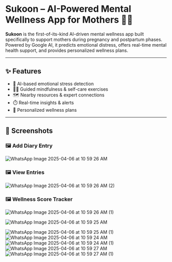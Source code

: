 # Sukoon – AI-Powered Mental Wellness App for Mothers 🤱💚

**Sukoon** is the first-of-its-kind AI-driven mental wellness app built specifically to support mothers during pregnancy and postpartum phases. Powered by Google AI, it predicts emotional distress, offers real-time mental health support, and provides personalized wellness plans.

---

## ✨ Features

- 🤖 AI-based emotional stress detection  
- 🧘‍♀️ Guided mindfulness & self-care exercises  
- 🗺️ Nearby resources & expert connections  
- ⏱️ Real-time insights & alerts  
- 📝 Personalized wellness plans

---

## 📸 Screenshots

### 🖼️ Add Diary Entry
![WhatsApp Image 2025-04-06 at 10 59 26 AM](https://github.com/user-attachments/assets/e9202053-be43-4002-a947-08d338fd8877)
### 🖼️ View Entries
![WhatsApp Image 2025-04-06 at 10 59 26 AM (2)](https://github.com/user-attachments/assets/4b30a7fb-7d4a-4bec-a0ef-ab25703b9c6f)
### 🖼️ Wellness Score Tracker
![WhatsApp Image 2025-04-06 at 10 59 26 AM (1)](https://github.com/user-attachments/assets/f1ae18fb-5dc7-4d4e-8daf-cfb2d7cc04f7)

![WhatsApp Image 2025-04-06 at 10 59 25 AM](https://github.com/user-attachments/assets/f3ae673d-83f2-425e-bcd1-c297d1d45e00)

![WhatsApp Image 2025-04-06 at 10 59 25 AM (1)](https://github.com/user-attachments/assets/8add82a1-f300-416c-81a9-d2e51e4936c6)
![WhatsApp Image 2025-04-06 at 10 59 24 AM](https://github.com/user-attachments/assets/415725b4-69ad-4fd5-b054-faa0915172b2)
![WhatsApp Image 2025-04-06 at 10 59 24 AM (1)](https://github.com/user-attachments/assets/717c64b5-9c2a-452b-86bc-a6ade5487c97)
![WhatsApp Image 2025-04-06 at 10 59 27 AM](https://github.com/user-attachments/assets/c799b0ea-9630-445f-8bd5-d37fc04f0ab2)
![WhatsApp Image 2025-04-06 at 10 59 27 AM (1)](https://github.com/user-attachments/assets/377ecec2-dcae-4587-bbdc-8a7a5ce5d469)
